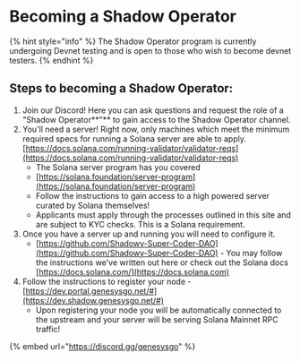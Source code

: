 # Becoming a Shadow Operator

{% hint style="info" %}
The Shadow Operator program is currently undergoing Devnet testing and is open to those who wish to become devnet testers.
{% endhint %}

## Steps to becoming a Shadow Operator:

1. Join our Discord! Here you can ask questions and request the role of a "Shadow Operator**"** to gain access to the Shadow Operator channel.
2. You'll need a server! Right now, only machines which meet the minimum required specs for running a Solana server are able to apply. [https://docs.solana.com/running-validator/validator-reqs](https://docs.solana.com/running-validator/validator-reqs)
   * The Solana server program has you covered&#x20;
   * [https://solana.foundation/server-program](https://solana.foundation/server-program)
   * Follow the instructions to gain access to a high powered server curated by Solana themselves!
   * Applicants must apply through the processes outlined in this site and are subject to KYC checks. This is a Solana requirement.
3. Once you have a server up and running you will need to configure it.
   * [https://github.com/Shadowy-Super-Coder-DAO](https://github.com/Shadowy-Super-Coder-DAO) - You may follow the instructions we've written out here or check out the Solana docs [https://docs.solana.com/](https://docs.solana.com)
4. Follow the instructions to register your node - [https://dev.portal.genesysgo.net/#](https://dev.shadow.genesysgo.net/#)
   * Upon registering your node you will be automatically connected to the upstream and your server will be serving Solana Mainnet RPC traffic!&#x20;

{% embed url="https://discord.gg/genesysgo" %}
